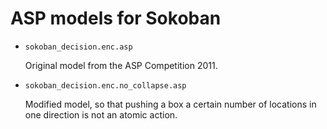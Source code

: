 # ASP models for Sokoban

- `sokoban_decision.enc.asp`

    Original model from the ASP Competition 2011.
    
- `sokoban_decision.enc.no_collapse.asp`

    Modified model, so that pushing a box a certain number of locations in one direction is not an atomic action.
